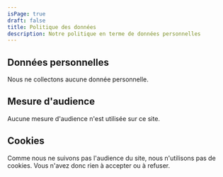 ```yaml
---
isPage: true
draft: false
title: Politique des données
description: Notre politique en terme de données personnelles
---
```

## Données personnelles

Nous ne collectons aucune donnée personnelle.

## Mesure d'audience

Aucune mesure d'audience n'est utilisée sur ce site.

## Cookies

Comme nous ne suivons pas l'audience du site, nous n'utilisons pas de cookies. Vous n'avez donc rien à accepter ou à refuser.